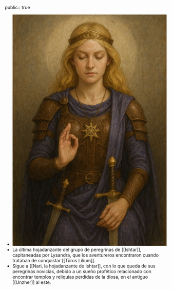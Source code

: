 public:: true

- ![ChatGPT Image 8 abr 2025, 23_10_44.png](../assets/ChatGPT_Image_8_abr_2025,_23_10_44_1744150252560_0.png)
- La última hojadanzante del grupo de peregrinas de [[Ishtar]], capitaneadas por Lysandra, que los aventureros encontraron cuando trataban de conquistar [[Türos Lilium]].
- Sigue a [[Nari, la hojadanzante de Ishtar]], con lo que queda de sus peregrinas novicias, debido a un sueño profético relacionado con encontrar templos y reliquias perdidas de la diosa, en el antiguo [[Unzher]] al este.